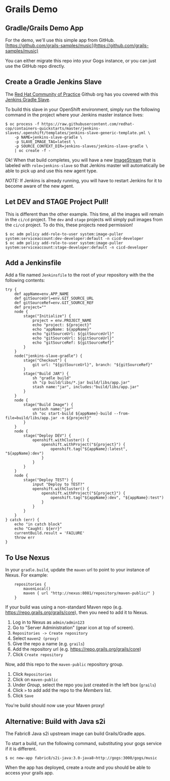 # Grails Demo

## Gradle/Grails Demo App

For the demo, we'll use this simple app from GitHub.
[https://github.com/grails-samples/music](https://github.com/grails-samples/music)

You can either migrate this repo into your Gogs instance, or you can just use the GitHub repo directly.

## Create a Gradle Jenkins Slave

 The [Red Hat Community of Practice](https://github.com/redhat-cop) Github org has you covered with this [Jenkins Gradle Slave](https://github.com/redhat-cop/containers-quickstarts/tree/master/jenkins-slaves/jenkins-slave-gradle).

To build this slave in your OpenShift environment, simply run the following command in the project where your Jenkins master instance lives:

```
$ oc process -f https://raw.githubusercontent.com/redhat-cop/containers-quickstarts/master/jenkins-slaves/.openshift/templates/jenkins-slave-generic-template.yml \
    -p NAME=jenkins-slave-gradle \
    -p SLAVE_IMAGE_TAG=latest \
    -p SOURCE_CONTEXT_DIR=jenkins-slaves/jenkins-slave-gradle \
    | oc create -f -
```

Ok!  When that build completes, you will have a new [ImageStream](https://docs.okd.io/latest/architecture/core_concepts/builds_and_image_streams.html#image-streams) that is labeled with `role=jenkins-slave` so that Jenkins master will automatically be able to pick up and use this new agent type.

*NOTE:* If Jenkins is already running, you will have to restart Jenkins for it to become aware of the new agent.

## Let DEV and STAGE Project Pull!

This is different than the other example.  This time, all the images will remain in the `ci/cd` project.  The `dev` and `stage` projects will simply pull images from the `ci/cd` project.  To do this, these projects need permission!

```
$ oc adm policy add-role-to-user system:image-puller system:serviceaccount:dev-developer:default -n cicd-developer
$ oc adm policy add-role-to-user system:image-puller system:serviceaccount:stage-developer:default -n cicd-developer
```

## Add a Jenkinsfile

Add a file named `Jenkinsfile` to the root of your repository with the the following contents:

```
try {
    def appName=env.APP_NAME
    def gitSourceUrl=env.GIT_SOURCE_URL
    def gitSourceRef=env.GIT_SOURCE_REF
    def project=""
    node {
        stage("Initialize") {
            project = env.PROJECT_NAME
            echo "project: ${project}"
            echo "appName: ${appName}"
            echo "gitSourceUrl: ${gitSourceUrl}"
            echo "gitSourceUrl: ${gitSourceUrl}"
            echo "gitSourceRef: ${gitSourceRef}"
        }
    }
    node("jenkins-slave-gradle") {
        stage("Checkout") {
            git url: "${gitSourceUrl}", branch: "${gitSourceRef}"
        }
        stage("Build JAR") {
            sh "gradle build"
            sh "cp build/libs/*.jar build/libs/app.jar"
            stash name:"jar", includes:"build/libs/app.jar"
        }
    }
    node {
        stage("Build Image") {
            unstash name:"jar"
            sh "oc start-build ${appName}-build --from-file=build/libs/app.jar -n ${project}"
        }
    }
    node {
        stage("Deploy DEV") {
            openshift.withCluster() {
                openshift.withProject("${project}") {
                    openshift.tag("${appName}:latest", "${appName}:dev")
                }
            }
        }
    }
    node {
        stage("Deploy TEST") {
            input "Deploy to TEST?"
            openshift.withCluster() {
                openshift.withProject("${project}") {
                    openshift.tag("${appName}:dev", "${appName}:test")
                }
            }
        }
    }
} catch (err) {
    echo "in catch block"
    echo "Caught: ${err}"
    currentBuild.result = 'FAILURE'
    throw err
}
```

## To Use Nexus

In your `gradle.build`, update the `maven` url to point to your instance of Nexus.  For example:

```
    repositories {
        mavenLocal()
        maven { url "http://nexus:8081/repository/maven-public/" }
    }
```

If your build was using a non-standard Maven repo (e.g. https://repo.grails.org/grails/core), then you need
to add it to Nexus.

1. Log in to Nexus as `admin/admin123`
2. Go to "Server Administration" (gear icon at top of screen).
3. `Repositories -> Create repository`
4. Select `maven2 (proxy)`
5. Give the repo a name (e.g. `grails`)
6. Add the repository url (e.g. https://repo.grails.org/grails/core)
7. Click `Create repository`

Now, add this repo to the `maven-public` repository group.

1. Click `Repositories`
2. Click on `maven-public`
3. Under *Group*, select the repo you just created in the left box (`grails`)
4. Click `>` to add add the repo to the *Members* list.
5. Click `Save`

You're build should now use your Maven proxy!

## Alternative: Build with Java s2i

The Fabric8 Java s2i upstream image can build Grails/Gradle apps.

To start a build, run the following command, substituting your gogs service if it is different.

```
$ oc new-app fabric8/s2i-java:3.0-java8~http://gogs:3000/gogs/music
```

When the app has deployed, create a route and you should be able to access your grails app.